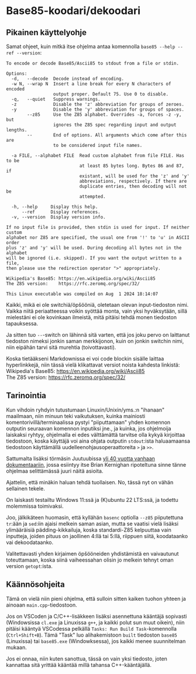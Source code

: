 # Base85-koodari/dekoodari


## Pikainen käyttelyohje

Samat ohjeet, kuin mitkä itse ohjelma antaa komennolla
`base85 --help --ref --version`:

```
To encode or decode Base85/Ascii85 to stdout from a file or stdin.

Options:
  -d,   --decode  Decode instead of encoding.
  -w N, --wrap N  Insert a line break for every N characters of encoded
                  output proper. Default 75. Use 0 to disable.
  -q,   --quiet   Suppress warnings.
  -z              Disable the 'z' abbreviation for groups of zeroes.
  -y              Disable the 'y' abbreviation for groups of spaces.
        --z85     Use the Z85 alphabet. Overrides -a, forces -z -y, but
                  ignores the Z85 spec regarding input and output lengths.
        --        End of options. All arguments which come after this are
                  to be considered input file names.

  -a FILE, --alphabet FILE  Read custom alphabet from file FILE. Has to be
                            at least 85 bytes long. Bytes 86 and 87, if
                            existant, will be used for the 'z' and 'y'
                            abbreviations, respectively. If there are
                            duplicate entries, then decoding will not be
                            attempted.

  -h, --help     Display this help.
      --ref      Display references.
  -v, --version  Display version info.

If no input file is provided, then stdin is used for input. If neither custom
alphabet nor Z85 are specified, the usual one from '!' to 'u' in ASCII order
plus 'z' and 'y' will be used. During decoding all bytes not in the alphabet
will be ignored (i.e. skipped). If you want the output written to a file,
then please use the redirection operator ">" appropriately.

Wikipedia's Base85: https://en.wikipedia.org/wiki/Ascii85
The Z85 version:    https://rfc.zeromq.org/spec/32/

This Linux executable was compiled on Aug  1 2024 18:14:07
```

Kaikki, mikä ei ole switchiä/öpšööniä, oletetaan olevan input-tiedoston nimi.
Vaikka niitä periaatteessa voikin syöttää monta, vain yksi hyväksytään, sillä
mielestäni ei ole kovinkaan ilmeistä, mitä pitäisi tehdä monen tiedoston
tapauksessa.

Ja sitten tuo `--`-switch on lähinnä sitä varten, että jos joku pervo on
laittanut tiedoston nimeksi jonkin saman merkkijonon, kuin on jonkin switchin
nimi, niin eipähän tarvi sitä murehtia (toivottavasti).

Koska tietääkseni Markdownissa ei voi code blockin sisälle laittaa
hyperlinkkejä, niin tässä vielä klikattavat versiot noista kahdesta linkistä:
<br>
Wikipedia's Base85: <https://en.wikipedia.org/wiki/Ascii85><br>
The Z85 version:    <https://rfc.zeromq.org/spec/32/><br>


## Tarinointia

Kun vihdoin ryhdyin tutustumaan Linuxin/Unixin/yms.:n "ihanaan" maailmaan,
niin minuun teki vaikutuksen, kuinka mainiosti komentorivillä/terminaalissa
pystyi "piiputtamaan" yhden komennon outputin seuraavan komennon inputiksi
jne., ja kuinka, jos ohjelmoija laiskaksi ryhtyy, ohjelmalla ei edes
välttämättä tarvitse olla kykyä kirjoittaa tiedostoon, koska käyttäjä voi
aina ohjata outputin `stdout`:ista haluaamaansa tiedostoon käyttämällä
uudelleenohjausoperaattoreita `>` ja `>>`.

Sattumalta lisäksi törmäsin Juutuubissa [yli 40 vuotta vanhaan
dokumentaariin](https://www.youtube.com/watch?v=tc4ROCJYbm0), jossa esiintyy
itse Brian Kernighan ripoteltuna sinne tänne ohjelmaa selittämässä juuri
näitä asioita.

Ajattelin, että minäkin haluan tehdä tuollaisen. No, tässä nyt on vähän
sellainen tekele.

On laiskasti testailtu Windows 11:ssä ja (K)ubuntu 22 LTS:ssä, ja todettu
molemmissa toimivaksi.



Joo, jälkikäteen huomasin, että kyllähän `basenc` optiolla `--z85`
piiputettuna `tr`:ään ja `sed`:iin ajaisi melkein saman asian, mutta se
vaatisi vielä lisäksi ylimääräisiä pädding-kikkailuja, koska standardi-Z85
kelpuuttaa vain inputteja, joiden pituus on jaollinen 4:llä tai 5:llä,
riippuen siitä, koodataanko vai dekoodataanko.



Valitettavasti yhden kirjaimen öpšööneiden yhdistämistä en vaivautunut
toteuttamaan, koska siinä vaiheessahan olisin jo melkein tehnyt oman version
`getopt`:ista.


## Käännösohjeita

Tämä on vielä niin pieni ohjelma, että sulloin sitten kaiken tuohon yhteen ja
ainoaan `main.cpp`-tiedostoon.

Jos on VSCoden ja C/C++-lisäkkeen lisäksi asennettuna kääntäjä sopivasti
(Windowsissa `cl.exe` ja Linuxissa `g++`, ja kaikki polut sun muut oikein),
niin pitäisi kääntyä VSCodessa pelkällä `Tasks: Run Build Task`-komennolla
(`Ctrl+Shift+B`). Tämä "Task" luo alihakemistoon `built` tiedoston `base85`
(Linuxissa) tai `base85.exe` (Windowksessa), jos kaikki menee suunnitelman
mukaan.

Jos ei onnaa, niin kuten sanottua, tässä on vain yksi tiedosto, joten
kannattaa sitä yrittää kääntää millä tahansa C++-kääntäjällä.

